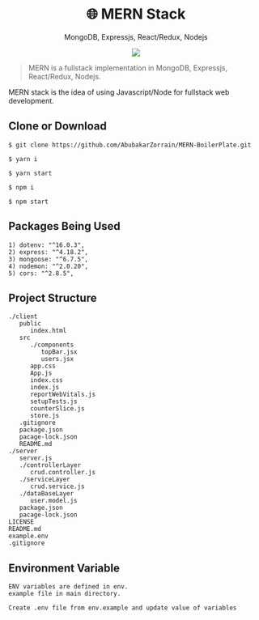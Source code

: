 <h1 align="center">
🌐 MERN Stack
</h1>
<p align="center">
MongoDB, Expressjs, React/Redux, Nodejs
</p>

<p align="center">
   <a href="https://github.com/AbubakarZorrain/MERN-BoilerPlate/blob/master/LICENSE">
      <img src="https://img.shields.io/badge/License-MIT-green.svg" />
   </a>
   
</p>

> MERN is a fullstack implementation in MongoDB, Expressjs, React/Redux, Nodejs.

MERN stack is the idea of using Javascript/Node for fullstack web development.

## Clone or Download
```terminal
$ git clone https://github.com/AbubakarZorrain/MERN-BoilerPlate.git
```
```
$ yarn i
```
```   
$ yarn start
```

```
$ npm i
```
```
$ npm start
```
## Packages Being Used
```
1) dotenv: "^16.0.3",
2) express: "^4.18.2",
3) mongoose: "^6.7.5",
4) nodemon: "^2.0.20",
5) cors: "^2.8.5",

```
## Project Structure
```
./client
   public
      index.html
   src
      ./components
         topBar.jsx
         users.jsx
      app.css
      App.js
      index.css
      index.js
      reportWebVitals.js
      setupTests.js
      counterSlice.js
      store.js
   .gitignore
   package.json
   pacage-lock.json
   README.md
./server
   server.js
   ./controllerLayer
      crud.controller.js
   ./serviceLayer
      crud.service.js
   ./dataBaseLayer
      user.model.js
   package.json
   pacage-lock.json
LICENSE
README.md
example.env
.gitignore
```

## Environment Variable
```
ENV variables are defined in env.
example file in main directory.
```
```
Create .env file from env.example and update value of variables
```